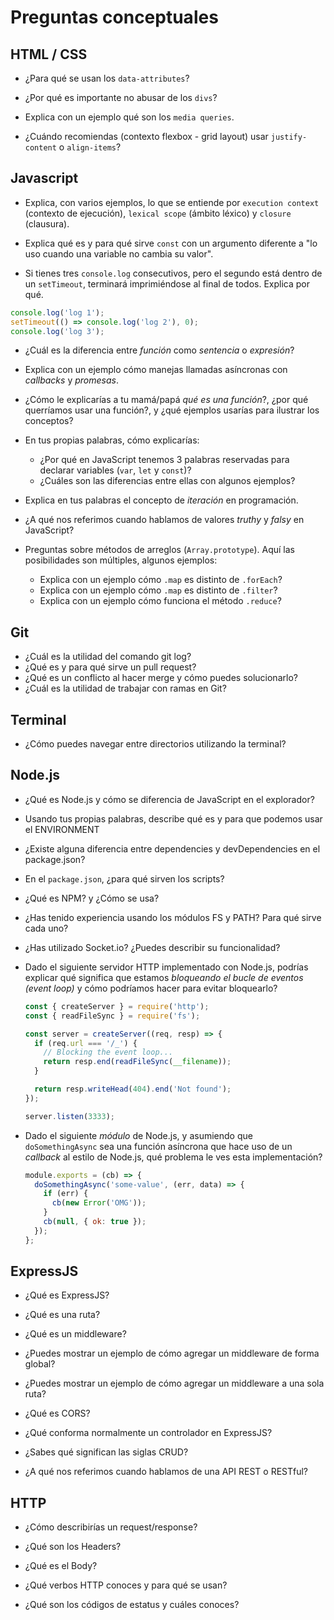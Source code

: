# Preguntas conceptuales

## HTML / CSS

* ¿Para qué se usan los `data-attributes`?

* ¿Por qué es importante no abusar de los `divs`?

* Explica con un ejemplo qué son los `media queries`.

* ¿Cuándo recomiendas (contexto flexbox - grid layout) usar `justify-content` o
   `align-items`?

## Javascript

* Explica, con varios ejemplos, lo que se entiende por `execution context`
   (contexto de ejecución), `lexical scope` (ámbito léxico) y `closure`
   (clausura).

* Explica qué es y para qué sirve `const` con un argumento diferente a "lo uso
   cuando una variable no cambia su valor".

* Si tienes tres `console.log` consecutivos, pero el segundo está dentro de un
   `setTimeout`, terminará imprimiéndose al final de todos. Explica por qué.
```js
console.log('log 1');
setTimeout(() => console.log('log 2'), 0);
console.log('log 3');
```

* ¿Cuál es la diferencia entre _función_ como _sentencia_ o _expresión_?

* Explica con un ejemplo cómo manejas llamadas asíncronas con _callbacks_ y
   _promesas_.

* ¿Cómo le explicarías a tu mamá/papá _qué es una función_?, ¿por qué
    querríamos usar una función?, y ¿qué ejemplos usarías para ilustrar los
    conceptos?

* En tus propias palabras, cómo explicarías:

    * ¿Por qué en JavaScript tenemos 3 palabras reservadas para declarar
      variables (`var`, `let` y `const`)?
    * ¿Cuáles son las diferencias entre ellas con algunos ejemplos?

* Explica en tus palabras el concepto de _iteración_ en programación.

* ¿A qué nos referimos cuando hablamos de valores _truthy_ y _falsy_ en
    JavaScript?

* Preguntas sobre métodos de arreglos (`Array.prototype`). Aquí las
    posibilidades son múltiples, algunos ejemplos:

   * Explica con un ejemplo cómo `.map` es distinto de `.forEach`?
   * Explica con un ejemplo cómo `.map` es distinto de `.filter`?
   * Explica con un ejemplo cómo funciona el método `.reduce`?

## Git

* ¿Cuál es la utilidad del comando git log?
* ¿Qué es y para qué sirve un pull request?
* ¿Qué es un conflicto al hacer merge y cómo puedes solucionarlo?
* ¿Cuál es la utilidad de trabajar con ramas en Git?

## Terminal

* ¿Cómo puedes navegar entre directorios utilizando la terminal?

## Node.js

* ¿Qué es Node.js y cómo se diferencia de JavaScript en el explorador?

* Usando tus propias palabras, describe qué es y para que podemos usar el ENVIRONMENT

* ¿Existe alguna diferencia entre dependencies y devDependencies en el package.json?

* En el `package.json`, ¿para qué sirven los scripts?

* ¿Qué es NPM? y ¿Cómo se usa?

* ¿Has tenido experiencia usando los módulos FS y PATH? Para qué sirve cada uno?

* ¿Has utilizado Socket.io? ¿Puedes describir su funcionalidad?

* Dado el siguiente servidor HTTP implementado con Node.js, podrías explicar
  qué significa que estamos _bloqueando el bucle de eventos (event loop)_ y
  cómo podríamos hacer para evitar bloquearlo?

  ```js
  const { createServer } = require('http');
  const { readFileSync } = require('fs');

  const server = createServer((req, resp) => {
    if (req.url === '/_') {
      // Blocking the event loop...
      return resp.end(readFileSync(__filename));
    }

    return resp.writeHead(404).end('Not found');
  });

  server.listen(3333);
  ```

* Dado el siguiente _módulo_ de Node.js, y asumiendo que `doSomethingAsync` sea
  una función asíncrona que hace uso de un _callback_ al estilo de Node.js, qué
  problema le ves esta implementación?

  ```js
  module.exports = (cb) => {
    doSomethingAsync('some-value', (err, data) => {
      if (err) {
        cb(new Error('OMG'));
      }
      cb(null, { ok: true });
    });
  };
  ```

## ExpressJS

* ¿Qué es ExpressJS?

* ¿Qué es una ruta?

* ¿Qué es un middleware?

* ¿Puedes mostrar un ejemplo de cómo agregar un middleware de forma global?

* ¿Puedes mostrar un ejemplo de cómo agregar un middleware a una sola ruta?

* ¿Qué es CORS?

* ¿Qué conforma normalmente un controlador en ExpressJS?

* ¿Sabes qué significan las siglas CRUD?

* ¿A qué nos referimos cuando hablamos de una API REST o RESTful?

## HTTP

* ¿Cómo describirías un request/response?

* ¿Qué son los Headers?

* ¿Qué es el Body?

* ¿Qué verbos HTTP conoces y para qué se usan?

* ¿Qué son los códigos de estatus y cuáles conoces?

